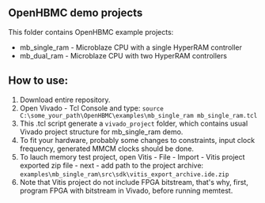 ## OpenHBMC demo projects

This folder contains OpenHBMC example projects:

- mb_single_ram - Microblaze CPU with a single HyperRAM controller
- mb_dual_ram - Microblaze CPU with two HyperRAM controllers

## How to use:
1. Download entire repository.
2. Open Vivado - Tcl Console and type: `source  C:\some_your_path\OpenHBMC\examples\mb_single_ram mb_single_ram.tcl`
3. This .tcl script generate a `vivado_project` folder, which contains usual Vivado project structure for mb_single_ram demo.
4. To fit your hardware, probably some changes to constraints, input clock frequency, generated MMCM clocks should be done.
5. To lauch memory test project, open Vitis - File - Import - Vitis project exported zip file - next - add path to the project archive: `examples\mb_single_ram\src\sdk\vitis_export_archive.ide.zip`
6. Note that Vitis project do not include FPGA bitstream, that's why, first, program FPGA with bitstream in Vivado, before running memtest.



